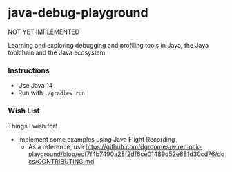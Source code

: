 # java-debug-playground

NOT YET IMPLEMENTED

Learning and exploring debugging and profiling tools in Java, the Java toolchain and the Java ecosystem.

### Instructions

* Use Java 14
* Run with `./gradlew run` 

### Wish List

Things I wish for!

* Implement some examples using Java Flight Recording
  * As a reference, use <https://github.com/dgroomes/wiremock-playground/blob/ecf7f4b7490a28f2df6ce01489d52e881d30cd76/docs/CONTRIBUTING.md>